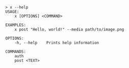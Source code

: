 ﻿```shell
> x --help
USAGE:
    x [OPTIONS] <COMMAND>

EXAMPLES:
    x post "Hello, world!" --media path/to/image.png

OPTIONS:
    -h, --help    Prints help information

COMMANDS:
    auth            
    post <TEXT>     
```
